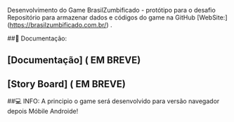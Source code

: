 Desenvolvimento do Game BrasilZumbificado - protótipo para o desafio
Repositório para armazenar dados e códigos do game na GitHub [WebSite:] (https://brasilzumbificado.com.br/) .

##📜 Documentação:

## [Documentação] ( EM BREVE)
## [Story Board] ( EM BREVE)

##💻 INFO:
A principio o game será desenvolvido para versão navegador depois Móbile Androide!
